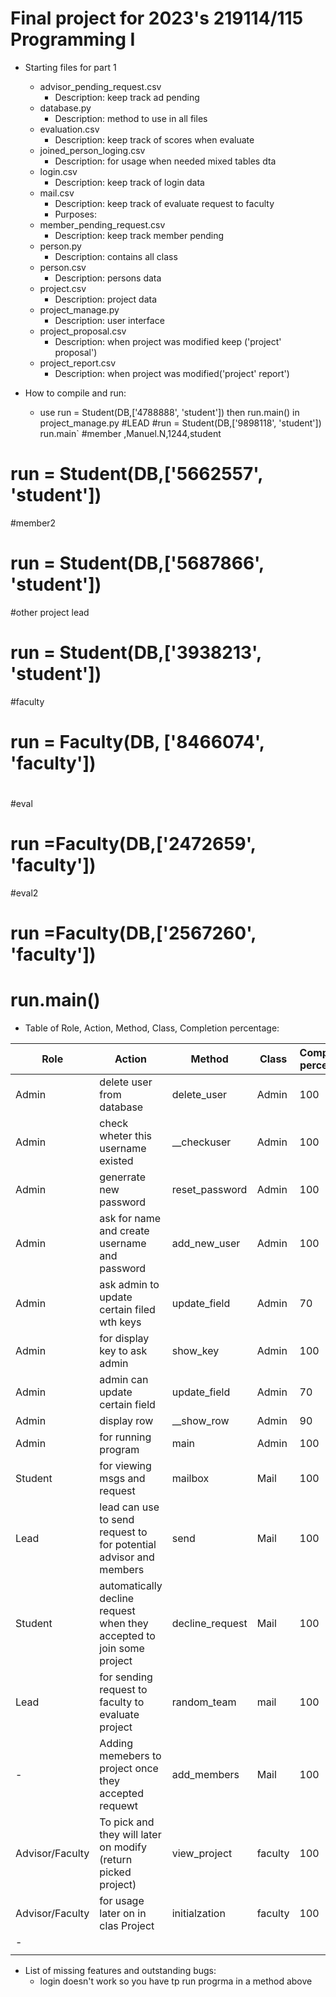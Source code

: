 # Final project for 2023's 219114/115 Programming I
* Starting files for part 1
  - advisor_pending_request.csv 
    - Description: keep track ad pending
  - database.py
    - Description: method to use in all files
  - evaluation.csv
    - Description: keep track of scores when evaluate
  - joined_person_loging.csv
    - Description: for usage when needed mixed tables dta
  - login.csv
    - Description: keep track of login data
  - mail.csv
    - Description: keep track of evaluate request to faculty
    - Purposes:
  - member_pending_request.csv
    - Description: keep track member pending
  - person.py
    - Description: contains all class
  - person.csv
    - Description:  persons data
  - project.csv
    - Description: project data
  - project_manage.py
    - Description: user interface
  - project_proposal.csv
    - Description: when project was modified keep ('project' proposal')
  - project_report.csv
    - Description: when project was modified('project' report')


* How to compile and run:
    - use run = Student(DB,['4788888', 'student']) then run.main() in project_manage.py
#LEAD
#run = Student(DB,['9898118', 'student'])
run.main`
#member ,Manuel.N,1244,student
# run = Student(DB,['5662557', 'student'])
#member2
# run = Student(DB,['5687866', 'student'])

#other project lead
# run = Student(DB,['3938213', 'student'])

#faculty
# run = Faculty(DB, ['8466074', 'faculty'])
#
#eval
# run =Faculty(DB,['2472659', 'faculty'])

#eval2

# run =Faculty(DB,['2567260', 'faculty'])
# run.main()

* Table of Role, Action, Method, Class, Completion percentage:
  
| Role            | Action                                                                | Method          | Class   | Completion percentage |
|-----------------|-----------------------------------------------------------------------|-----------------|---------|-----------------------|
| Admin           | delete user from database                                             | delete_user     | Admin   | 100                   |
| Admin           | check wheter this username existed                                    | __checkuser     | Admin   | 100                   |
| Admin           | generrate new password                                                | reset_password  | Admin   | 100                   |
| Admin           | ask for name and create username and password                         | add_new_user    | Admin   | 100                   |
| Admin           | ask admin to update certain filed wth keys                            | update_field    | Admin   | 70                    |
| Admin           | for display key to ask admin                                          | show_key        | Admin   | 100                   |
| Admin           | admin can update certain field                                        | update_field    | Admin   | 70                    |
| Admin           | display row                                                           | __show_row      | Admin   | 90                    |
| Admin           | for running program                                                   | main            | Admin   | 100                   |
| Student         | for viewing msgs and request                                          | mailbox         | Mail    | 100                   |
| Lead            | lead can use to send request to for potential advisor and members     | send            | Mail    | 100                   |
| Student         | automatically decline request when they accepted to join some project | decline_request | Mail    | 100                   |
| Lead            | for sending request to faculty to evaluate project                    | random_team     | mail    | 100                   |
| -               | Adding memebers to project once they accepted requewt                 | add_members     | Mail    | 100                   |
| Advisor/Faculty | To pick and they will later on modify (return picked project)         | view_project    | faculty | 100                   |
| Advisor/Faculty | for usage later on in clas Project                                    | initialzation   | faculty | 100                   |
| -               |                                                                       |                 |         |                       |
|                 |                                                                       |                 |         |                       |

 * List of missing features and outstanding bugs:
   - login doesn't work so you have tp run progrma in a method above



